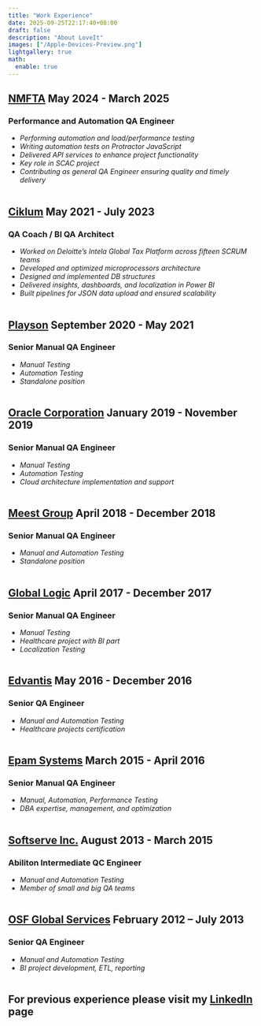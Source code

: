 ```yaml
---
title: "Work Experience"
date: 2025-09-25T22:17:40+08:00
draft: false
description: "About LoveIt"
images: ["/Apple-Devices-Preview.png"]
lightgallery: true
math:
  enable: true
---
```


<style>
.icons-row {
  display: flex;
  flex-wrap: nowrap;        /* horizontal always */
  gap: 0.5rem;              /* spacing between icons */
  overflow-x: auto;         /* horizontal scroll on narrow screens */
  font-size: 1rem;          /* smaller icons */
  margin-bottom: 1rem;
}
.icons-row a {
  display: inline-flex;
}
</style>

## **[NMFTA](https://www.nmfta.org/) May 2024 - March 2025** ##
### Performance and Automation QA Engineer ###
- *Performing automation and load/performance testing*  
- *Writing automation tests on Protractor JavaScript*  
- *Delivered API services to enhance project functionality*  
- *Key role in SCAC project*  
- *Contributing as general QA Engineer ensuring quality and timely delivery*  

<div class="icons-row">
  <a href="https://www.protractortest.org/"><i class="fab fa-protractor fa-lg"></i></a>
  <a href="https://jmeter.apache.org/"><i class="fab fa-jmeter fa-lg"></i></a>
  <a href="https://www.microsoft.com/en-us/sql-server/"><i class="fas fa-database fa-lg"></i></a>
  <a href="https://azure.microsoft.com/"><i class="fas fa-cloud fa-lg"></i></a>
  <a href="https://www.databricks.com/"><i class="fas fa-layer-group fa-lg"></i></a>
</div>

## **[Ciklum](https://www.ciklum.com/) May 2021 - July 2023** ##
### QA Coach / BI QA Architect ###
- *Worked on Deloitte’s Intela Global Tax Platform across fifteen SCRUM teams*  
- *Developed and optimized microprocessors architecture*  
- *Designed and implemented DB structures*  
- *Delivered insights, dashboards, and localization in Power BI*  
- *Built pipelines for JSON data upload and ensured scalability*  

<div class="icons-row">
  <a href="https://www.snowflake.com/en/"><i class="fas fa-snowflake fa-lg"></i></a>
  <a href="https://www.microsoft.com/en-us/sql-server/"><i class="fas fa-database fa-lg"></i></a>
  <a href="https://powerbi.microsoft.com/"><i class="fab fa-microsoft fa-lg"></i></a>
  <a href="https://www.json.org/json-en.html/"><i class="fas fa-file-code fa-lg"></i></a>
  <a href="https://www.selenium.dev/"><i class="fas fa-vial fa-lg"></i></a>
</div>

## **[Playson](https://playson.com/#) September 2020 - May 2021** ##
### Senior Manual QA Engineer ###
- *Manual Testing*  
- *Automation Testing*  
- *Standalone position*  

<div class="icons-row">
  <a href="https://www.snowflake.com/en/"><i class="fas fa-snowflake fa-lg"></i></a>
</div>

## **[Oracle Corporation](https://www.oracle.com/) January 2019 - November 2019** ##
### Senior Manual QA Engineer ###
- *Manual Testing*  
- *Automation Testing*  
- *Cloud architecture implementation and support*  

<div class="icons-row">
  <a href="https://www.snowflake.com/en/"><i class="fas fa-snowflake fa-lg"></i></a>
  <a href="https://www.microsoft.com/en-us/sql-server/"><i class="fas fa-database fa-lg"></i></a>
  <a href="https://azure.microsoft.com/"><i class="fas fa-cloud fa-lg"></i></a>
  <a href="https://www.databricks.com/"><i class="fas fa-layer-group fa-lg"></i></a>
  <a href="https://www.github.com/"><i class="fab fa-github fa-lg"></i></a>
</div>

## **[Meest Group](https://ua.meest.com/) April 2018 - December 2018** ##
### Senior Manual QA Engineer ###
- *Manual and Automation Testing*  
- *Standalone position*  

<div class="icons-row">
  <a href="https://www.snowflake.com/en/"><i class="fas fa-snowflake fa-lg"></i></a>
  <a href="https://www.microsoft.com/en-us/sql-server/"><i class="fas fa-database fa-lg"></i></a>
  <a href="https://azure.microsoft.com/"><i class="fas fa-cloud fa-lg"></i></a>
  <a href="https://www.databricks.com/"><i class="fas fa-layer-group fa-lg"></i></a>
  <a href="https://www.github.com/"><i class="fab fa-github fa-lg"></i></a>
</div>

## **[Global Logic](https://www.globallogic.com/ua/) April 2017 - December 2017** ##
### Senior Manual QA Engineer ###
- *Manual Testing*  
- *Healthcare project with BI part*  
- *Localization Testing*  

<div class="icons-row">
  <a href="https://www.microsoft.com/en-us/sql-server/"><i class="fas fa-database fa-lg"></i></a>
  <a href="https://aws.amazon.com/"><i class="fab fa-aws fa-lg"></i></a>
  <a href="https://www.microsoft.com/en-us/windows-server/"><i class="fab fa-microsoft fa-lg"></i></a>
  <a href="https://www.linux.org/"><i class="fab fa-linux fa-lg"></i></a>
  <a href="https://www.github.com/"><i class="fab fa-github fa-lg"></i></a>
</div>

## **[Edvantis](https://www.edvantis.com/) May 2016 - December 2016** ##
### Senior QA Engineer ###
- *Manual and Automation Testing*  
- *Healthcare projects certification*  

<div class="icons-row">
  <a href="https://www.microsoft.com/en-us/sql-server/"><i class="fas fa-database fa-lg"></i></a>
  <a href="https://aws.amazon.com/"><i class="fab fa-aws fa-lg"></i></a>
  <a href="https://www.github.com/"><i class="fab fa-github fa-lg"></i></a>
  <a href="https://www.microsoft.com/en-us/windows-server/"><i class="fab fa-microsoft fa-lg"></i></a>
  <a href="https://www.linux.org/"><i class="fab fa-linux fa-lg"></i></a>
</div>

## **[Epam Systems](https://www.epam.com/) March 2015 - April 2016** ##
### Senior Manual QA Engineer ###
- *Manual, Automation, Performance Testing*  
- *DBA expertise, management, and optimization*  

<div class="icons-row">
  <a href="https://www.microsoft.com/en-us/sql-server/"><i class="fas fa-database fa-lg"></i></a>
  <a href="https://aws.amazon.com/"><i class="fab fa-aws fa-lg"></i></a>
  <a href="https://www.github.com/"><i class="fab fa-github fa-lg"></i></a>
  <a href="https://www.datadoghq.com/"><i class="fas fa-dog fa-lg"></i></a>
  <a href="https://www.zadara.com/"><i class="fas fa-warehouse fa-lg"></i></a>
</div>

## **[Softserve Inc.](https://www.softserveinc.com/en-us) August 2013 - March 2015** ##
### Abiliton Intermediate QC Engineer ###
- *Manual and Automation Testing*  
- *Member of small and big QA teams*  

<div class="icons-row">
  <a href="https://www.microsoft.com/en-us/sql-server/"><i class="fas fa-database fa-lg"></i></a>
  <a href="https://aws.amazon.com/"><i class="fab fa-aws fa-lg"></i></a>
  <a href="https://www.github.com/"><i class="fab fa-github fa-lg"></i></a>
  <a href="https://www.datadoghq.com/"><i class="fas fa-dog fa-lg"></i></a>
  <a href="https://www.zadara.com/"><i class="fas fa-warehouse fa-lg"></i></a>
</div>

## **[OSF Global Services](https://osf-global.com/) February 2012 – July 2013** ##
### Senior QA Engineer ###
- *Manual and Automation Testing*  
- *BI project development, ETL, reporting*  

<div class="icons-row">
  <a href="https://www.microsoft.com/en-us/sql-server/"><i class="fas fa-database fa-lg"></i></a>
  <a href="https://www.microsoft.com/en-us/windows-server/"><i class="fab fa-microsoft fa-lg"></i></a>
  <a href="https://www.linux.org/"><i class="fab fa-linux fa-lg"></i></a>
  <a href="https://www.github.com/"><i class="fab fa-github fa-lg"></i></a>
  <a href="https://aws.amazon.com/"><i class="fab fa-aws fa-lg"></i></a>
</div>

## **For previous experience please visit my [LinkedIn](https://www.linkedin.com/in/ruslan-yakovenko-85a66674/) page** ##
